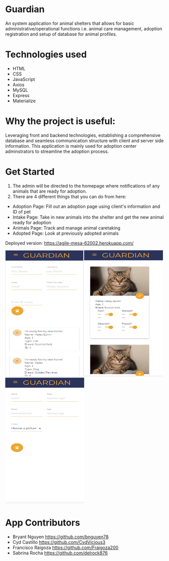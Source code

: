 # Guardian
An system application for animal shelters that allows for basic administrative/operational functions i.e. animal care management, adoption registration and setup of database for animal profiles.

# Technologies used
* HTML
* CSS
* JavaScript
* Axios
* MySQL
* Express
* Materialize

# Why the project is useful:
Leveraging front and backend technologies, establishing a comprehensive database and seamless communication structure with client and server side information. This application is mainly used for adoption center adminstrators to streamline the adoption process.

# Get Started
1. The admin will be directed to the homepage where notifications of any animals that are ready for adoption.
2. There are 4 different things that you can do from here:
* Adoption Page: Fill out an adoption page using client's information and ID of pet
* Intake Page: Take in new animals into the shelter and get the new animal ready for adoption
* Animals Page: Track and manage animal caretaking
* Adopted Page: Look at previously adopted animals
 
Deployed version: https://agile-mesa-62002.herokuapp.com/

<img src="./public/assets/images/AdoptionPage.png" width="250" height="400"><img src="./public/assets/images/AnimalsPage.png" width="250" height="400"><img src="/public/assets/images/IntakePage.png" width="250" height="400"> 

# App Contributors
* Bryant Nguyen https://github.com/bnguyen78
* Cyd Castillo https://github.com/CydVicious3
* Francisco Raigoza https://github.com/Fraigoza200
* Sabrina Rocha https://github.com/delrock876
